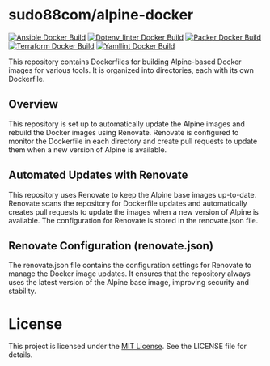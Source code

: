 # sudo88com/alpine-docker

[![Ansible Docker Build](https://github.com/sudo88com/alpine-docker/actions/workflows/docker_buildx_ansible.yml/badge.svg)](https://github.com/sudo88com/alpine-docker/actions/workflows/docker_buildx_ansible.yml)
[![Dotenv_linter Docker Build](https://github.com/sudo88com/alpine-docker/actions/workflows/docker_buildx_dotenv_linter.yml/badge.svg)](https://github.com/sudo88com/alpine-docker/actions/workflows/docker_buildx_dotenv_linter.yml)
[![Packer Docker Build](https://github.com/sudo88com/alpine-docker/actions/workflows/docker_buildx_packer.yml/badge.svg)](https://github.com/sudo88com/alpine-docker/actions/workflows/docker_buildx_packer.yml)
[![Terraform Docker Build](https://github.com/sudo88com/alpine-docker/actions/workflows/docker_buildx_terraform.yml/badge.svg)](https://github.com/sudo88com/alpine-docker/actions/workflows/docker_buildx_terraform.yml)
[![Yamllint Docker Build](https://github.com/sudo88com/alpine-docker/actions/workflows/docker_buildx_yamllint.yml/badge.svg)](https://github.com/sudo88com/alpine-docker/actions/workflows/docker_buildx_yamllint.yml)

This repository contains Dockerfiles for building Alpine-based Docker images for various tools. It is organized into directories, each with its own Dockerfile.

## Overview

This repository is set up to automatically update the Alpine images and rebuild the Docker images using Renovate. Renovate is configured to monitor the Dockerfile in each directory and create pull requests to update them when a new version of Alpine is available.

## Automated Updates with Renovate
This repository uses Renovate to keep the Alpine base images up-to-date. Renovate scans the repository for Dockerfile updates and automatically creates pull requests to update the images when a new version of Alpine is available. The configuration for Renovate is stored in the renovate.json file.

## Renovate Configuration (renovate.json)

The renovate.json file contains the configuration settings for Renovate to manage the Docker image updates. It ensures that the repository always uses the latest version of the Alpine base image, improving security and stability.

# License

This project is licensed under the [MIT License](/LICENSE). See the LICENSE file for details.
